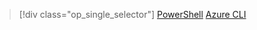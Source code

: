 > [!div class="op_single_selector"]
> [PowerShell](../articles/virtual-network/virtual-network-create-udr-classic-ps.md)
> [Azure CLI](../articles/virtual-network/virtual-network-create-udr-classic-cli.md)
> 
> 

